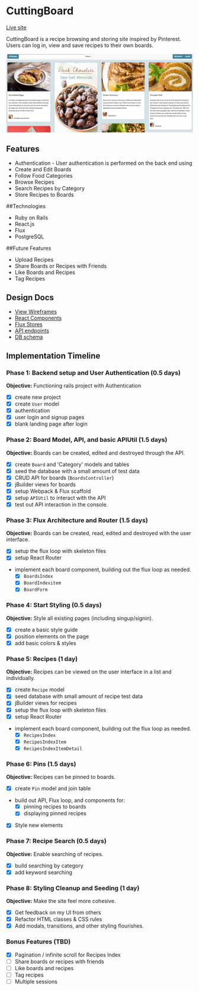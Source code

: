 # CuttingBoard

[Live site][link] 

[link]: http://www.cuttingboard.me/

CuttingBoard is a recipe browsing and storing site inspired by Pinterest. Users can log in, view and save recipes to their own boards. 

![Home Page][homeScreen]

[homeScreen]: ./docs/screenshots/HomePage.png

## Features

* Authentication - User authentication is performed on the back end using 
* Create and Edit Boards
* Follow Food Categories
* Browse Recipes
* Search Recipes by Category
* Store Recipes to Boards

##Technologies
* Ruby on Rails
* React.js
* Flux
* PostgreSQL

##Future Features
* Upload Recipes
* Share Boards or Recipes with Friends
* Like Boards and Recipes
* Tag Recipes

## Design Docs
* [View Wireframes][views]
* [React Components][components]
* [Flux Stores][stores]
* [API endpoints][api-endpoints]
* [DB schema][schema]

[views]: ./docs/views.md
[components]: ./docs/components.md
[stores]: ./docs/stores.md
[api-endpoints]: ./docs/api-endpoints.md
[schema]: ./docs/schema.md

## Implementation Timeline

### Phase 1: Backend setup and User Authentication (0.5 days)

**Objective:** Functioning rails project with Authentication

- [x] create new project
- [x] create `User` model
- [x] authentication
- [x] user login and signup pages
- [x] blank landing page after login

### Phase 2: Board Model, API, and basic APIUtil (1.5 days)

**Objective:** Boards can be created, edited and destroyed through
the API.

- [x] create `Board` and 'Category' models and tables
- [x] seed the database with a small amount of test data
- [x] CRUD API for boards (`BoardsController`)
- [x] jBuilder views for boards
- [x] setup Webpack & Flux scaffold
- [x] setup `APIUtil` to interact with the API
- [x] test out API interaction in the console.

### Phase 3: Flux Architecture and Router (1.5 days)

**Objective:** Boards can be created, read, edited and destroyed with the
user interface.

- [x] setup the flux loop with skeleton files
- [x] setup React Router
- implement each board component, building out the flux loop as needed.
  - [x] `BoardsIndex`
  - [x] `BoardIndexitem`
  - [x] `BoardForm`

### Phase 4: Start Styling (0.5 days)

**Objective:** Style all existing pages (including singup/signin).

- [x] create a basic style guide
- [x] position elements on the page
- [x] add basic colors & styles

### Phase 5: Recipes (1 day)

**Objective:** Recipes can be viewed on the user interface in a list and individually. 

- [x] create `Recipe` model
- [x] seed database with small amount of recipe test data
- [x] jBuilder views for recipes
- [x] setup the flux loop with skeleton files
- [x] setup React Router
- implement each board component, building out the flux loop as needed.
  - [x] `RecipesIndex`
  - [x] `RecipesIndexItem`
  - [x] `RecipesIndexItemDetail`

### Phase 6: Pins (1.5 days)

**Objective:** Recipes can be pinned to boards. 

- [x] create `Pin` model and join table
- build out API, Flux loop, and components for:
  - [x] pinning recipes to boards
  - [x] displaying pinned recipes
- [x] Style new elements

### Phase 7: Recipe Search (0.5 days)

**Objective:** Enable searching of recipes.

- [x] build searching by category
- [x] add keyword searching

### Phase 8: Styling Cleanup and Seeding (1 day)

**Objective:** Make the site feel more cohesive.

- [x] Get feedback on my UI from others
- [x] Refactor HTML classes & CSS rules
- [x] Add modals, transitions, and other styling flourishes.

### Bonus Features (TBD)
- [x] Pagination / infinite scroll for Recipes Index
- [ ] Share boards or recipes with friends
- [ ] Like boards and recipes
- [ ] Tag recipes
- [ ] Multiple sessions

[phase-one]: ./docs/phases/phase1.md
[phase-two]: ./docs/phases/phase2.md
[phase-three]: ./docs/phases/phase3.md
[phase-four]: ./docs/phases/phase4.md
[phase-five]: ./docs/phases/phase5.md
